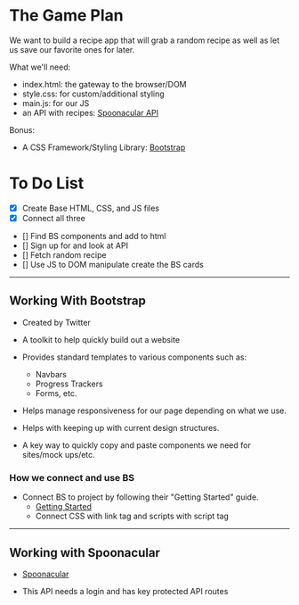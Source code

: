 # The Game Plan

We want to build a recipe app that will grab a random recipe as well as let us save our favorite ones for later.

What we'll need:

- index.html: the gateway to the browser/DOM
- style.css: for custom/additional styling
- main.js: for our JS
- an API with recipes: [Spoonacular API](https://spoonacular.com/food-api)

Bonus:

- A CSS Framework/Styling Library: [Bootstrap](https://getbootstrap.com/)

# To Do List

- [x] Create Base HTML, CSS, and JS files
- [x] Connect all three
- [] Find BS components and add to html
- [] Sign up for and look at API
- [] Fetch random recipe
- [] Use JS to DOM manipulate create the BS cards

<hr>

## Working With Bootstrap

- Created by Twitter
- A toolkit to help quickly build out a website
- Provides standard templates to various components such as:
    - Navbars
    - Progress Trackers
    - Forms, etc.
- Helps manage responsiveness for our page depending on what we use.
- Helps with keeping up with current design structures.

- A key way to quickly copy and paste components we need for sites/mock ups/etc.

### How we connect and use BS

- Connect BS to project by following their "Getting Started" guide.
    - [Getting Started](https://getbootstrap.com/docs/5.3/getting-started/introduction/)
    - Connect CSS with link tag and scripts with script tag
<hr>

## Working with Spoonacular

- [Spoonacular](https://spoonacular.com/food-api)

-  This API needs a login and has key protected API routes